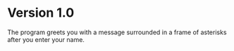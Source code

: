 # Version 1.0

The program greets you with a message surrounded in a frame of asterisks after you enter your name.
